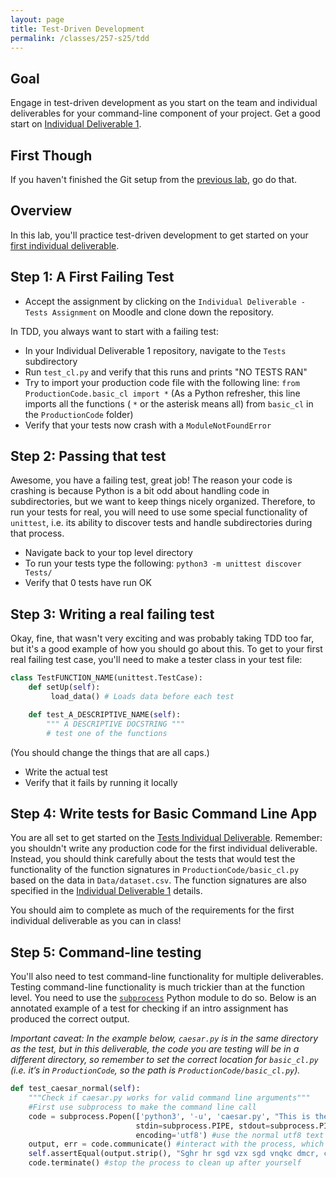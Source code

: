 ```yaml
---
layout: page
title: Test-Driven Development
permalink: /classes/257-s25/tdd
---
```


## Goal
Engage in test-driven development as you start on the team and individual deliverables for your command-line component of your project. Get a good start on [Individual Deliverable 1](project-1-ind).

## First Though

If you haven't finished the Git setup from the [previous lab](lab-git), go do that.

## Overview
In this lab, you'll practice test-driven development to get started on your [first individual deliverable](project-1-ind).

## Step 1: A First Failing Test
* Accept the assignment by clicking on the `Individual Deliverable - Tests Assignment` on Moodle and clone down the repository.

In TDD, you always want to start with a failing test: 
* In your Individual Deliverable 1 repository, navigate to the `Tests` subdirectory
* Run `test_cl.py` and verify that this runs and prints "NO TESTS RAN"
* Try to import your production code file with the following line:
    ```from ProductionCode.basic_cl import *```
    (As a Python refresher, this line imports all the functions ( `*` or the asterisk means all) from `basic_cl` in the `ProductionCode` folder)
* Verify that your tests now crash with a `ModuleNotFoundError`

## Step 2: Passing that test
Awesome, you have a failing test, great job! The reason your code is crashing is because Python is a bit odd about handling code in subdirectories, but we want to keep things nicely organized. Therefore, to run your tests for real, you will need to use some special functionality of `unittest`, i.e. its ability to discover tests and handle subdirectories during that process. 

* Navigate back to your top level directory
* To run your tests type the following:
```python3 -m unittest discover Tests/```
* Verify that 0 tests have run OK

## Step 3: Writing a real failing test
Okay, fine, that wasn't very exciting and was probably taking TDD too far, but it's a good example of how you should go about this.
To get to your first real failing test case, you'll need to make a tester class in your test file:

```python
class TestFUNCTION_NAME(unittest.TestCase):
    def setUp(self):
         load_data() # Loads data before each test 

    def test_A_DESCRIPTIVE_NAME(self):
        """ A DESCRIPTIVE DOCSTRING """
        # test one of the functions
```

(You should change the things that are all caps.)

* Write the actual test
* Verify that it fails by running it locally

## Step 4: Write tests for Basic Command Line App
You are all set to get started on the [Tests Individual Deliverable](project-1-ind).
Remember: you shouldn't write any production code for the first individual deliverable. Instead, you should think carefully about the tests that would test the functionality of the function signatures in `ProductionCode/basic_cl.py` based on the data in `Data/dataset.csv`. The function signatures are also specified in the [Individual Deliverable 1](project-1-ind) details.

You should aim to complete as much of the requirements for the first individual deliverable as you can in class!

## Step 5: Command-line testing
You'll also need to test command-line functionality for multiple deliverables.
Testing command-line functionality is much trickier than at the function level. 
You need to use the [`subprocess`](https://docs.python.org/3/library/subprocess.html) Python module to do so. 
Below is an annotated example of a test for checking if an intro assignment has produced the correct output.

*Important caveat:  In the example below, `caesar.py` is in the same directory as the test, but in this deliverable, the code you are testing will be in a different directory, so remember to set the correct location for `basic_cl.py` (i.e. it’s in `ProductionCode`, so the path is `ProductionCode/basic_cl.py`).*


```python
def test_caesar_normal(self):
    """Check if caesar.py works for valid command line arguments"""
    #First use subprocess to make the command line call
    code = subprocess.Popen(['python3', '-u', 'caesar.py', "This is the way the world ends, dontcha know?", '25'], #give it a list of the exact things you want to be "typed" on the command line, -u keeps stdout unbuffered so it goes through all at once
                            stdin=subprocess.PIPE, stdout=subprocess.PIPE, #you are piping stdin and stdout so subprocess can use them
                            encoding='utf8') #use the normal utf8 text
    output, err = code.communicate() #interact with the process, which runs it, and save the things returned to output and err
    self.assertEqual(output.strip(), "Sghr hr sgd vzx sgd vnqkc dmcr, cnmsbgz jmnv?") #strip extra whitespace from the output and compare it to what you think it should be
    code.terminate() #stop the process to clean up after yourself
```
